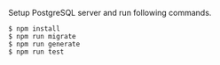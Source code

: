 Setup PostgreSQL server and run following commands.

```
$ npm install
$ npm run migrate
$ npm run generate
$ npm run test
```
